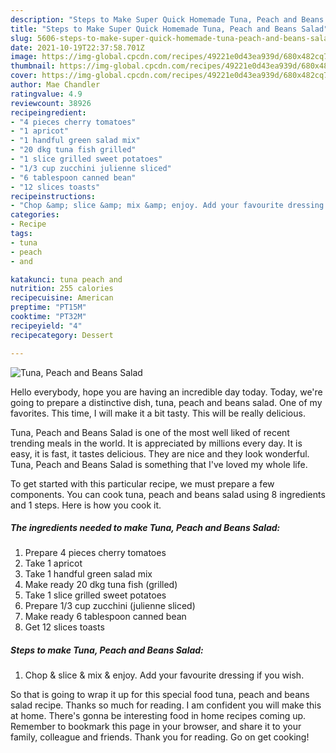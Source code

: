 ```yaml
---
description: "Steps to Make Super Quick Homemade Tuna, Peach and Beans Salad"
title: "Steps to Make Super Quick Homemade Tuna, Peach and Beans Salad"
slug: 5606-steps-to-make-super-quick-homemade-tuna-peach-and-beans-salad
date: 2021-10-19T22:37:58.701Z
image: https://img-global.cpcdn.com/recipes/49221e0d43ea939d/680x482cq70/tuna-peach-and-beans-salad-recipe-main-photo.jpg
thumbnail: https://img-global.cpcdn.com/recipes/49221e0d43ea939d/680x482cq70/tuna-peach-and-beans-salad-recipe-main-photo.jpg
cover: https://img-global.cpcdn.com/recipes/49221e0d43ea939d/680x482cq70/tuna-peach-and-beans-salad-recipe-main-photo.jpg
author: Mae Chandler
ratingvalue: 4.9
reviewcount: 38926
recipeingredient:
- "4 pieces cherry tomatoes"
- "1 apricot"
- "1 handful green salad mix"
- "20 dkg tuna fish grilled"
- "1 slice grilled sweet potatoes"
- "1/3 cup zucchini julienne sliced"
- "6 tablespoon canned bean"
- "12 slices toasts"
recipeinstructions:
- "Chop &amp; slice &amp; mix &amp; enjoy. Add your favourite dressing if you wish."
categories:
- Recipe
tags:
- tuna
- peach
- and

katakunci: tuna peach and 
nutrition: 255 calories
recipecuisine: American
preptime: "PT15M"
cooktime: "PT32M"
recipeyield: "4"
recipecategory: Dessert

---
```



![Tuna, Peach and Beans Salad](https://img-global.cpcdn.com/recipes/49221e0d43ea939d/680x482cq70/tuna-peach-and-beans-salad-recipe-main-photo.jpg)

Hello everybody, hope you are having an incredible day today. Today, we're going to prepare a distinctive dish, tuna, peach and beans salad. One of my favorites. This time, I will make it a bit tasty. This will be really delicious.



Tuna, Peach and Beans Salad is one of the most well liked of recent trending meals in the world. It is appreciated by millions every day. It is easy, it is fast, it tastes delicious. They are nice and they look wonderful. Tuna, Peach and Beans Salad is something that I've loved my whole life.


To get started with this particular recipe, we must prepare a few components. You can cook tuna, peach and beans salad using 8 ingredients and 1 steps. Here is how you cook it.

<!--inarticleads1-->

##### The ingredients needed to make Tuna, Peach and Beans Salad:

1. Prepare 4 pieces cherry tomatoes
1. Take 1 apricot
1. Take 1 handful green salad mix
1. Make ready 20 dkg tuna fish (grilled)
1. Take 1 slice grilled sweet potatoes
1. Prepare 1/3 cup zucchini (julienne sliced)
1. Make ready 6 tablespoon canned bean
1. Get 12 slices toasts




<!--inarticleads2-->

##### Steps to make Tuna, Peach and Beans Salad:

1. Chop &amp; slice &amp; mix &amp; enjoy. Add your favourite dressing if you wish.




So that is going to wrap it up for this special food tuna, peach and beans salad recipe. Thanks so much for reading. I am confident you will make this at home. There's gonna be interesting food in home recipes coming up. Remember to bookmark this page in your browser, and share it to your family, colleague and friends. Thank you for reading. Go on get cooking!
